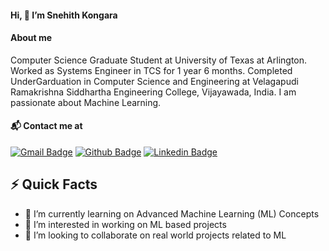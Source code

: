 #### Hi, 👋 I’m Snehith Kongara
#### About me

Computer Science Graduate Student at University of Texas at Arlington. Worked as Systems Engineer in TCS for 1 year 6 months. Completed UnderGarduation in Computer Science and Engineering at Velagapudi Ramakrishna Siddhartha Engineering College, Vijayawada, India. I am passionate about Machine Learning.

#### 📬 Contact me at

[![Gmail Badge](https://img.shields.io/badge/-Gmail-d14836?style=for-the-badge&logo=Gmail&logoColor=white&link=mailto:snehith529@gmail.com)](mailto:snehith529@gmail.com)
[![Github Badge](http://img.shields.io/badge/-Github-black?style=for-the-badge&logo=github)](https://github.com/Snehith529)
[![Linkedin Badge](https://img.shields.io/badge/-LinkedIn-blue?style=for-the-badge&logo=Linkedin&logoColor=white)](https://www.linkedin.com/in/kongara-snehith-a5336616a/)

## ⚡️ Quick Facts
- 🌱 I’m currently learning on Advanced Machine Learning (ML) Concepts 
- 👀 I’m interested in working on ML based projects
- 💞️ I’m looking to collaborate on real world projects related to ML 


<!---
Snehith529/Snehith529 is a ✨ special ✨ repository because its `README.md` (this file) appears on your GitHub profile.
You can click the Preview link to take a look at your changes.
--->
